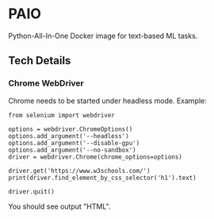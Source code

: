 # PAIO
Python-All-In-One Docker image for text-based ML tasks.

## Tech Details

### Chrome WebDriver

Chrome needs to be started under headless mode. Example:

```
from selenium import webdriver

options = webdriver.ChromeOptions()
options.add_argument('--headless')
options.add_argument('--disable-gpu')
options.add_argument('--no-sandbox')
driver = webdriver.Chrome(chrome_options=options)

driver.get('https://www.w3schools.com/')
print(driver.find_element_by_css_selector('h1').text)

driver.quit()
```

You should see output "HTML".
